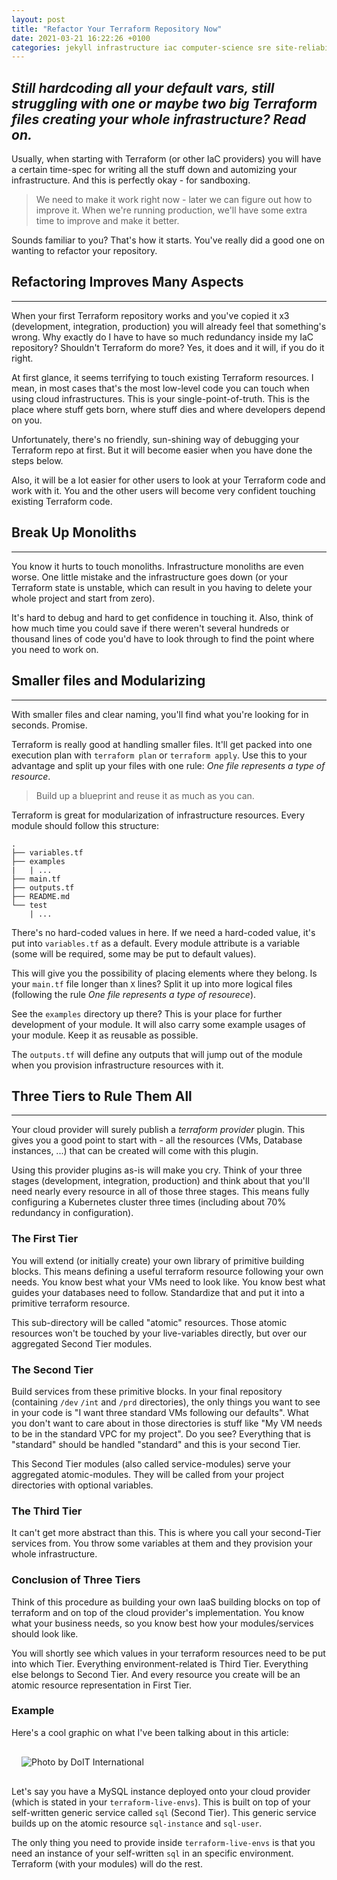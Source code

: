 ```yaml
---
layout: post
title: "Refactor Your Terraform Repository Now"
date: 2021-03-21 16:22:26 +0100
categories: jekyll infrastructure iac computer-science sre site-reliability-engineering
---
```

*Still hardcoding all your default vars, still struggling with one or maybe two **big** Terraform files creating your whole infrastructure? Read on.*
----

Usually, when starting with Terraform (or other IaC providers) you will have a certain time-spec for writing all the stuff down and automizing your infrastructure.
And this is perfectly okay - for sandboxing.

> We need to make it work right now - later we can figure out how to improve it. When we're running production, we'll have some extra time to improve and make it better.

Sounds familiar to you? That's how it starts. You've really did a good one on wanting to refactor your repository.

## Refactoring Improves Many Aspects

----

When your first Terraform repository works and you've copied it x3 (development, integration, production) you will already feel that something's wrong. Why exactly do I have to have so much
redundancy inside my IaC repository? Shouldn't Terraform do more? Yes, it does and it will, if you do it right.

At first glance, it seems terrifying to touch existing Terraform resources. I mean, in most cases that's the most low-level code you can touch when using cloud infrastructures. This is your single-point-of-truth. This is the place where stuff gets born, where stuff dies and where developers depend on you.

Unfortunately, there's no friendly, sun-shining way of debugging your Terraform repo at first. But it will become easier when you have done the steps below.

Also, it will be a lot easier for other users to look at your Terraform code and work with it. You and the other users will become very confident touching existing Terraform code.

## Break Up Monoliths

----

You know it hurts to touch monoliths. Infrastructure monoliths are even worse. One little mistake and the infrastructure goes down (or your Terraform state is unstable, which can result in you having to delete your whole project and start from zero).

It's hard to debug and hard to get confidence in touching it. Also, think of how much time you could save if there weren't several hundreds or thousand lines of code you'd have to look through to find the point where you need to work on.

## Smaller files and Modularizing

----

With smaller files and clear naming, you'll find what you're looking for in seconds. Promise.

Terraform is really good at handling smaller files. It'll get packed into one execution plan with `terraform plan` or `terraform apply`. Use this to your advantage and split up your files with one rule: *One file represents a type of resource*.

> Build up a blueprint and reuse it as much as you can.

Terraform is great for modularization of infrastructure resources. Every module should follow this structure:

```
.
├── variables.tf
├── examples
|   | ...
├── main.tf
├── outputs.tf
├── README.md
└── test
    | ...
```

There's no hard-coded values in here. If we need a hard-coded value, it's put into `variables.tf` as a default. Every module attribute is a variable (some will be required, some may be put to default values).

This will give you the possibility of placing elements where they belong. Is your `main.tf` file longer than `X` lines? Split it up into more logical files (following the rule *One file represents a type of resourece*).

See the `examples` directory up there? This is your place for further development of your module. It will also carry some example usages of your module. Keep it as reusable as possible.

The `outputs.tf` will define any outputs that will jump out of the module when you provision infrastructure resources with it.

## Three Tiers to Rule Them All

----

Your cloud provider will surely publish a *terraform provider* plugin. This gives you a good point to start with - all the resources (VMs, Database instances, ...) that can be created will come with this plugin.

Using this provider plugins as-is will make you cry. Think of your three stages (development, integration, production) and think about that you'll need nearly every resource in all of those three stages. This means fully configuring a Kubernetes cluster three times (including about 70% redundancy in configuration).

### The First Tier

You will extend (or initially create) your own library of primitive building blocks. This means defining a useful terraform resource following your own needs. You know best what your VMs need to look like. You know best what guides your databases need to follow. Standardize that and put it into a primitive terraform resource.

This sub-directory will be called "atomic" resources. Those atomic resources won't be touched by your live-variables directly, but over our aggregated Second Tier modules.

### The Second Tier

Build services from these primitive blocks. In your final repository (containing `/dev` `/int` and `/prd` directories), the only things you want to see in your code is "I want three standard VMs following our defaults". What you don't want to care about in those directories is stuff like "My VM needs to be in the standard VPC for my project". Do you see? Everything that is "standard" should be handled "standard" and this is your second Tier.

This Second Tier modules (also called service-modules) serve your aggregated atomic-modules. They will be called from your project directories with optional variables.

### The Third Tier

It can't get more abstract than this. This is where you call your second-Tier services from. You throw some variables at them and they provision your whole infrastructure.

### Conclusion of Three Tiers

Think of this procedure as building your own IaaS building blocks on top of terraform and on top of the cloud provider's implementation. You know what your business needs, so you know best how your modules/services should look like.

You will shortly see which values in your terraform resources need to be put into which Tier. Everything environment-related is Third Tier. Everything else belongs to Second Tier. And every resource you create will be an atomic resource representation in First Tier.

### Example

Here's a cool graphic on what I've been talking about in this article:

<img style="margin: 16px 16px 16px 16px;" src="{{ site.baseurl }}/assets/2021-03-21-refactor-your-terraform-repository-now/00.png" title="Photo by DoIT International">

Let's say you have a MySQL instance deployed onto your cloud provider (which is stated in your `terraform-live-envs`). This is built on top of your self-written generic service called `sql` (Second Tier). This generic service builds up on the atomic resource `sql-instance` and `sql-user`.

The only thing you need to provide inside `terraform-live-envs` is that you need an instance of your self-written `sql` in an specific environment. Terraform (with your modules) will do the rest.
